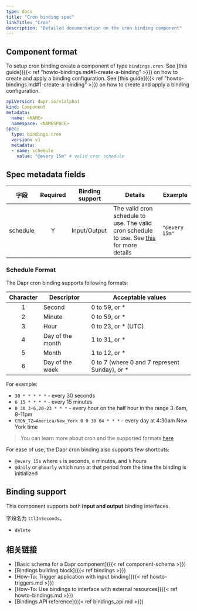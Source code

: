 ```yaml
---
type: docs
title: "Cron binding spec"
linkTitle: "Cron"
description: "Detailed documentation on the cron binding component"
---
```


## Component format

To setup cron binding create a component of type `bindings.cron`. See [this guide]({{< ref "howto-bindings.md#1-create-a-binding" >}}) on how to create and apply a binding configuration. See [this guide]({{< ref "howto-bindings.md#1-create-a-binding" >}}) on how to create and apply a binding configuration.


```yaml
apiVersion: dapr.io/v1alpha1
kind: Component
metadata:
  name: <NAME>
  namespace: <NAMESPACE>
spec:
  type: bindings.cron
  version: v1
  metadata:
  - name: schedule
    value: "@every 15m" # valid cron schedule  
```

## Spec metadata fields

| 字段       | Required | Binding support | Details                                                                                                       | Example        |
| -------- |:--------:| --------------- | ------------------------------------------------------------------------------------------------------------- | -------------- |
| schedule |    Y     | Input/Output    | The valid cron schedule to use. The valid cron schedule to use. See [this](#schedule-format) for more details | `"@every 15m"` |

### Schedule Format

The Dapr cron binding supports following formats:

| Character | Descriptor       | Acceptable values                             |
|:---------:| ---------------- | --------------------------------------------- |
|     1     | Second           | 0 to 59, or *                                 |
|     2     | Minute           | 0 to 59, or *                                 |
|     3     | Hour             | 0 to 23, or * (UTC)                           |
|     4     | Day of the month | 1 to 31, or *                                 |
|     5     | Month            | 1 to 12, or *                                 |
|     6     | Day of the week  | 0 to 7 (where 0 and 7 represent Sunday), or * |

For example:

* `30 * * * * *` - every 30 seconds
* `0 15 * * * *` - every 15 minutes
* `0 30 3-6,20-23 * * *` - every hour on the half hour in the range 3-6am, 8-11pm
* `CRON_TZ=America/New_York 0 0 30 04 * * *` - every day at 4:30am New York time

> You can learn more about cron and the supported formats [here](https://en.wikipedia.org/wiki/Cron)

For ease of use, the Dapr cron binding also supports few shortcuts:

* `@every 15s` where `s` is seconds, `m` minutes, and `h` hours
* `@daily` or `@hourly` which runs at that period from the time the binding is initialized

## Binding support

This component supports both **input and output** binding interfaces.

字段名为 `ttlInSeconds`。

- `delete`

## 相关链接

- [Basic schema for a Dapr component]({{< ref component-schema >}})
- [Bindings building block]({{< ref bindings >}})
- [How-To: Trigger application with input binding]({{< ref howto-triggers.md >}})
- [How-To: Use bindings to interface with external resources]({{< ref howto-bindings.md >}})
- [Bindings API reference]({{< ref bindings_api.md >}})
